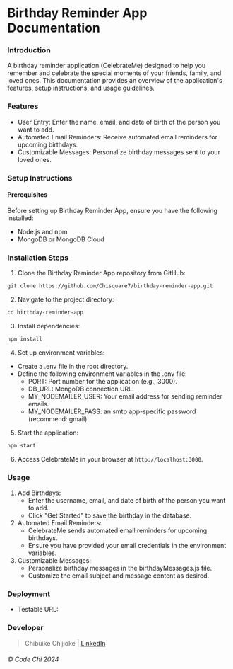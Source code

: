 # Birthday Reminder App Documentation
### Introduction
A birthday reminder application (CelebrateMe) designed to help you remember and celebrate the special moments of your friends, family, and loved ones. This documentation provides an overview of the application's features, setup instructions, and usage guidelines.
### Features
- User Entry: Enter the name, email, and date of birth of the person you want to add.
- Automated Email Reminders: Receive automated email reminders for upcoming birthdays.
- Customizable Messages: Personalize birthday messages sent to your loved ones.
### Setup Instructions
#### Prerequisites
Before setting up Birthday Reminder App, ensure you have the following installed:
- Node.js and npm
- MongoDB or MongoDB Cloud
### Installation Steps
1. Clone the Birthday Reminder App repository from GitHub:
``` markdown
git clone https://github.com/Chisquare7/birthday-reminder-app.git
```
2. Navigate to the project directory:
``` markdown
cd birthday-reminder-app
```
3. Install dependencies:
``` markdown
npm install
```
4. Set up environment variables:
  - Create a .env file in the root directory.
  - Define the following environment variables in the .env file:
    - PORT: Port number for the application (e.g., 3000).
    - DB_URL: MongoDB connection URL.
    - MY_NODEMAILER_USER: Your email address for sending reminder emails.
    - MY_NODEMAILER_PASS: an smtp app-specific password (recommend: gmail).
5. Start the application:
``` markdown
npm start
```
6. Access CelebrateMe in your browser at `http://localhost:3000`.
### Usage
1. Add Birthdays:
   - Enter the username, email, and date of birth of the person you want to add.
   - Click "Get Started" to save the birthday in the database.
2. Automated Email Reminders:
   - CelebrateMe sends automated email reminders for upcoming birthdays.
   - Ensure you have provided your email credentials in the environment variables.
3. Customizable Messages:
   - Personalize birthday messages in the birthdayMessages.js file.
   - Customize the email subject and message content as desired.
### Deployment
  - Testable URL:
### Developer
> Chibuike Chijioke | [LinkedIn](https://www.linkedin.com/in/chibuike-chijioke-47520823a/)
###### © Code Chi 2024
